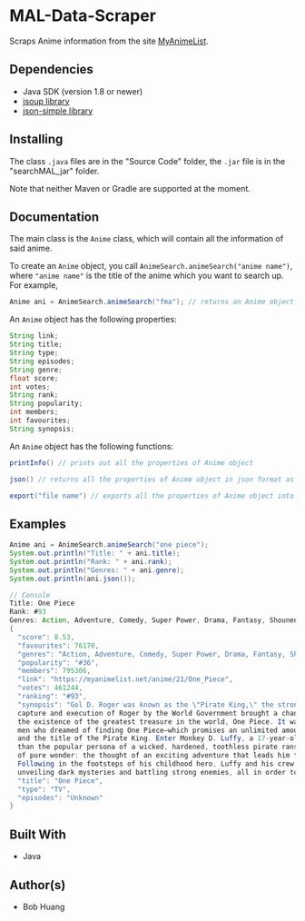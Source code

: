# MAL-Data-Scraper
Scraps Anime information from the site [MyAnimeList](https://myanimelist.net/).

## Dependencies 

* Java SDK (version 1.8 or newer)
* [jsoup library](https://jsoup.org/)
* [json-simple library](https://github.com/fangyidong/json-simple)

## Installing

The class `.java` files are in the "Source Code" folder, the `.jar` file is in the "searchMAL_jar" folder. 

Note that neither Maven or Gradle are supported at the moment.

## Documentation

The main class is the `Anime` class, which will contain all the information of said anime.

To create an `Anime` object, you call `AnimeSearch.animeSearch("anime name")`, where `"anime name"` is the title of the anime which you want to search up. For example,
```java
Anime ani = AnimeSearch.animeSearch("fma"); // returns an Anime object for the anime "fma"
```
An `Anime` object has the following properties:
```java
String link;
String title;
String type;
String episodes;
String genre;
float score;
int votes;
String rank;
String popularity;
int members;
int favourites;
String synopsis;
```
An `Anime` object has the following functions:
```java
printInfo() // prints out all the properties of Anime object

json() // returns all the properties of Anime object in json format as a String

export("file name") // exports all the properties of Anime object into a .txt file with called "file name"
```

## Examples

```java
Anime ani = AnimeSearch.animeSearch("one piece");
System.out.println("Title: " + ani.title);
System.out.println("Rank: " + ani.rank);
System.out.println("Genres: " + ani.genre);
System.out.println(ani.json());

// Console
Title: One Piece
Rank: #93
Genres: Action, Adventure, Comedy, Super Power, Drama, Fantasy, Shounen
{
  "score": 8.53,
  "favourites": 76170,
  "genres": "Action, Adventure, Comedy, Super Power, Drama, Fantasy, Shounen",
  "popularity": "#36",
  "members": 795306,
  "link": "https://myanimelist.net/anime/21/One_Piece",
  "votes": 461244,
  "ranking": "#93",
  "synopsis": "Gol D. Roger was known as the \"Pirate King,\" the strongest and most infamous being to have sailed the Grand Line. The
  capture and execution of Roger by the World Government brought a change throughout the world. His last words before his death revealed
  the existence of the greatest treasure in the world, One Piece. It was this revelation that brought about the Grand Age of Pirates,
  men who dreamed of finding One Piece—which promises an unlimited amount of riches and fame—and quite possibly the pinnacle of glory
  and the title of the Pirate King. Enter Monkey D. Luffy, a 17-year-old boy who defies your standard definition of a pirate. Rather
  than the popular persona of a wicked, hardened, toothless pirate ransacking villages for fun, Luffy’s reason for being a pirate is one
  of pure wonder: the thought of an exciting adventure that leads him to intriguing people and ultimately, the promised treasure.
  Following in the footsteps of his childhood hero, Luffy and his crew travel across the Grand Line, experiencing crazy adventures,
  unveiling dark mysteries and battling strong enemies, all in order to reach the most coveted of all fortunes—One Piece.",
  "title": "One Piece",
  "type": "TV",
  "episodes": "Unknown"
}
```

## Built With

* Java

## Author(s)

* Bob Huang
